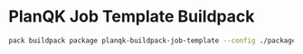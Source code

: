 # PlanQK Job Template Buildpack

```bash
pack buildpack package planqk-buildpack-job-template --config ./package.toml
```
